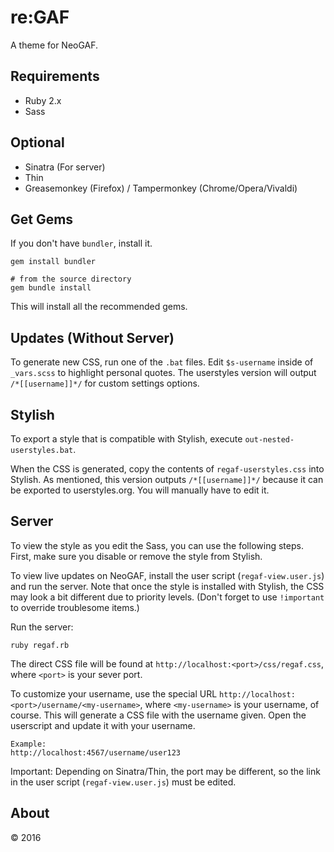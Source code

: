# re:GAF
A theme for NeoGAF.

## Requirements
* Ruby 2.x
* Sass

## Optional
* Sinatra (For server)
* Thin
* Greasemonkey (Firefox) / Tampermonkey (Chrome/Opera/Vivaldi)

## Get Gems

If you don't have `bundler`, install it.

```
gem install bundler

# from the source directory
gem bundle install
```

This will install all the recommended gems.

## Updates (Without Server)

To generate new CSS, run one of the `.bat` files. Edit `$s-username` inside of `_vars.scss` to highlight personal quotes. The userstyles version will output `/*[[username]]*/` for custom settings options.

## Stylish

To export a style that is compatible with Stylish, execute `out-nested-userstyles.bat`.

When the CSS is generated, copy the contents of `regaf-userstyles.css` into Stylish. As mentioned, this version outputs `/*[[username]]*/` because it can be exported to userstyles.org. You will manually have to edit it.

## Server

To view the style as you edit the Sass, you can use the following steps. First, make sure you disable or remove the style from Stylish.

To view live updates on NeoGAF, install the user script (`regaf-view.user.js`) and run the server. Note that once the style is installed with Stylish, the CSS may look a bit different due to priority levels. (Don't forget to use `!important` to override troublesome items.)

Run the server:

    ruby regaf.rb

The direct CSS file will be found at `http://localhost:<port>/css/regaf.css`, where `<port>` is your sever port.

To customize your username, use the special URL `http://localhost:<port>/username/<my-username>`, where `<my-username>` is your username, of course. This will generate a CSS file with the username given. Open the userscript and update it with your username.

    Example:
    http://localhost:4567/username/user123

Important: Depending on Sinatra/Thin, the port may be different, so the link in the user script (`regaf-view.user.js`) must be edited.

## About

&copy; 2016
